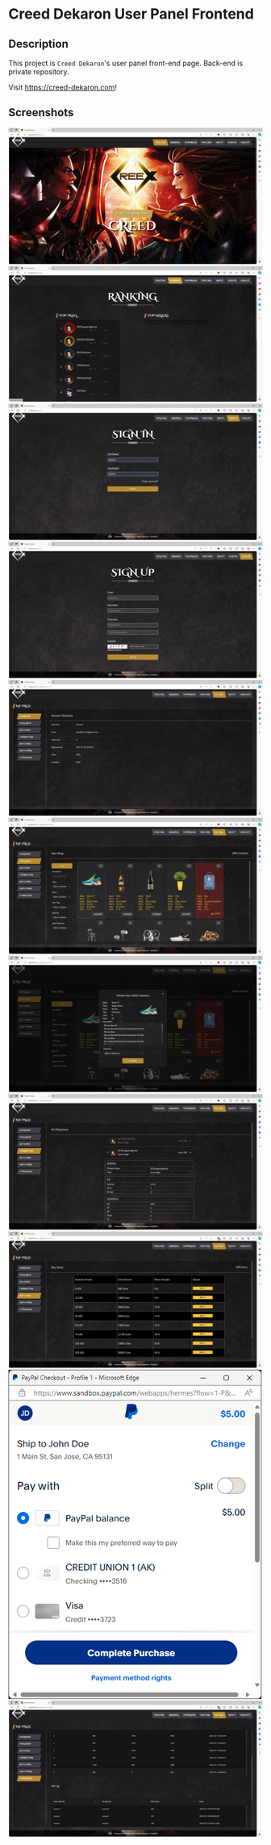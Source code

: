 # Creed Dekaron User Panel Frontend

## Description

This project is `Creed Dekaron`'s user panel front-end page. Back-end is private repository.

Visit <https://creed-dekaron.com>!

## Screenshots

![sshots](./screenshots/00.png)
![sshots](./screenshots/01.png)
![sshots](./screenshots/02.png)
![sshots](./screenshots/03.png)
![sshots](./screenshots/04.png)
![sshots](./screenshots/05.png)
![sshots](./screenshots/06.png)
![sshots](./screenshots/07.png)
![sshots](./screenshots/08.png)
![sshots](./screenshots/09.png)
![sshots](./screenshots/10.png)
                                       